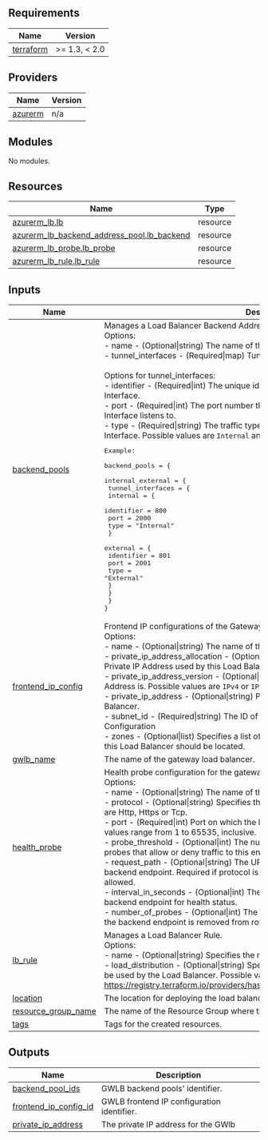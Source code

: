 ## Requirements

| Name | Version |
|------|---------|
| <a name="requirement_terraform"></a> [terraform](#requirement\_terraform) | >= 1.3, < 2.0 |

## Providers

| Name | Version |
|------|---------|
| <a name="provider_azurerm"></a> [azurerm](#provider\_azurerm) | n/a |

## Modules

No modules.

## Resources

| Name | Type |
|------|------|
| [azurerm_lb.lb](https://registry.terraform.io/providers/hashicorp/azurerm/latest/docs/resources/lb) | resource |
| [azurerm_lb_backend_address_pool.lb_backend](https://registry.terraform.io/providers/hashicorp/azurerm/latest/docs/resources/lb_backend_address_pool) | resource |
| [azurerm_lb_probe.lb_probe](https://registry.terraform.io/providers/hashicorp/azurerm/latest/docs/resources/lb_probe) | resource |
| [azurerm_lb_rule.lb_rule](https://registry.terraform.io/providers/hashicorp/azurerm/latest/docs/resources/lb_rule) | resource |

## Inputs

| Name | Description | Type | Default | Required |
|------|-------------|------|---------|:--------:|
| <a name="input_backend_pools"></a> [backend\_pools](#input\_backend\_pools) | Manages a Load Balancer Backend Address Pool.<br>Options:<br>- name              - (Optional\|string) The name of the backend pool.<br>- tunnel\_interfaces - (Required\|map) Tunnel interfaces blocks.<br><br>  Options for tunnel\_interfaces:<br>  - identifier - (Required\|int)  The unique identifier of this Gateway Load Balancer Tunnel Interface.<br>  - port       - (Required\|int) The port number that this Gateway Load Balancer Tunnel Interface listens to.<br>  - type       - (Required\|string) The traffic type of this Gateway Load Balancer Tunnel Interface. Possible values are `Internal` and `External`.<pre>Example:<br><br>backend_pools = {<br>  internal_external = {<br>    tunnel_interfaces = {<br>      internal = {<br>        identifier = 800<br>        port       = 2000<br>        type       = "Internal"<br>      }<br>      external = {<br>        identifier = 801<br>        port       = 2001<br>        type       = "External"<br>      }<br>    }<br>  }<br>}</pre> | `map(any)` | n/a | yes |
| <a name="input_frontend_ip_config"></a> [frontend\_ip\_config](#input\_frontend\_ip\_config) | Frontend IP configurations of the Gateway Load Balancer.<br>Options:<br>- name                          - (Optional\|string) The name of the frontend IP configuration.<br>- private\_ip\_address\_allocation - (Optional\|string) The allocation method for the Private IP Address used by this Load Balancer. Possible values as `Dynamic` and `Static`.<br>- private\_ip\_address\_version    - (Optional\|string) The version of IP that the Private IP Address is. Possible values are `IPv4` or `IPv6`.<br>- private\_ip\_address            - (Optional\|string) Private IP Address to assign to the Load Balancer.<br>- subnet\_id                     - (Required\|string) The ID of the Subnet which is associated with the IP Configuration<br>- zones                         - (Optional\|list) Specifies a list of Availability Zones in which the IP Address for this Load Balancer should be located. | <pre>object({<br>    name                          = optional(string)<br>    private_ip_address_allocation = optional(string, "Dynamic")<br>    private_ip_address_version    = optional(string, "IPv4")<br>    private_ip_address            = optional(string)<br>    subnet_id                     = string<br>    zones                         = optional(list(string), [])<br>  })</pre> | n/a | yes |
| <a name="input_gwlb_name"></a> [gwlb\_name](#input\_gwlb\_name) | The name of the gateway load balancer. | `string` | n/a | yes |
| <a name="input_health_probe"></a> [health\_probe](#input\_health\_probe) | Health probe configuration for the gateway load balancer backend\_pools.<br>Options:<br>- name                - (Optional\|string) The name of the health probe.<br>- protocol            - (Optional\|string) Specifies the protocol of the end point. Possible values are Http, Https or Tcp.<br>- port                - (Required\|int) Port on which the Probe queries the backend endpoint. Possible values range from 1 to 65535, inclusive.<br>- probe\_threshold     - (Optional\|int) The number of consecutive successful or failed probes that allow or deny traffic to this endpoint. Possible values range from 1 to 100.<br>- request\_path        - (Optional\|string) The URI used for requesting health status from the backend endpoint. Required if protocol is set to Http or Https. Otherwise, it is not allowed.<br>- interval\_in\_seconds - (Optional\|int) The interval, in seconds between probes to the backend endpoint for health status.<br>- number\_of\_probes    - (Optional\|int) The number of failed probe attempts after which the backend endpoint is removed from rotation. | `map(any)` | n/a | yes |
| <a name="input_lb_rule"></a> [lb\_rule](#input\_lb\_rule) | Manages a Load Balancer Rule.<br>Options:<br>- name              - (Optional\|string) Specifies the name of the LB Rule.<br>- load\_distribution - (Optional\|string) Specifies the load balancing distribution type to be used by the Load Balancer. Possible values refers to https://registry.terraform.io/providers/hashicorp/azurerm/latest/docs/resources/lb_rule | `map(string)` | `null` | no |
| <a name="input_location"></a> [location](#input\_location) | The location for deploying the load balancer and its dependent resources | `string` | n/a | yes |
| <a name="input_resource_group_name"></a> [resource\_group\_name](#input\_resource\_group\_name) | The name of the Resource Group where the related resources will be placed. | `string` | n/a | yes |
| <a name="input_tags"></a> [tags](#input\_tags) | Tags for the created resources. | `map(string)` | `{}` | no |

## Outputs

| Name | Description |
|------|-------------|
| <a name="output_backend_pool_ids"></a> [backend\_pool\_ids](#output\_backend\_pool\_ids) | GWLB backend pools' identifier. |
| <a name="output_frontend_ip_config_id"></a> [frontend\_ip\_config\_id](#output\_frontend\_ip\_config\_id) | GWLB frontend IP configuration identifier. |
| <a name="output_private_ip_address"></a> [private\_ip\_address](#output\_private\_ip\_address) | The private IP address for the GWlb |
